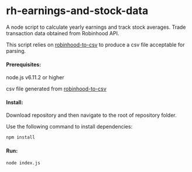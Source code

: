 # rh-earnings-and-stock-data

A node script to calculate yearly earnings and track stock averages. Trade transaction data obtained from Robinhood API.

This script relies on [robinhood-to-csv](https://github.com/joshfraser/robinhood-to-csv) to produce a csv file acceptable for parsing.

#### Prerequisites:
node.js v6.11.2 or higher

csv file generated from [robinhood-to-csv](https://github.com/joshfraser/robinhood-to-csv) 

#### Install:
Download repository and then navigate to the root of repository folder.

Use the following command to install dependencies:

```bash
npm install
```

#### Run:
```bash
node index.js
```